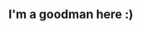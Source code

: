 ## I'm a goodman here :)

<!--
**Goodman228/Goodman228** is a ✨ _special_ ✨ repository because its `README.md` (this file) appears on your GitHub profile.

Here are some ideas to get you started:

- 🔭 I’m currently working on some interesting project 
- 🌱 I’m currently learning deiphy things for my project
- 💬 Ask me about my life
- 📫 How to reach me: here is my @mail 
- 😄 Pronouns: she/her
- ⚡ Fun fact: i have a gooddog
- i just love my little life
